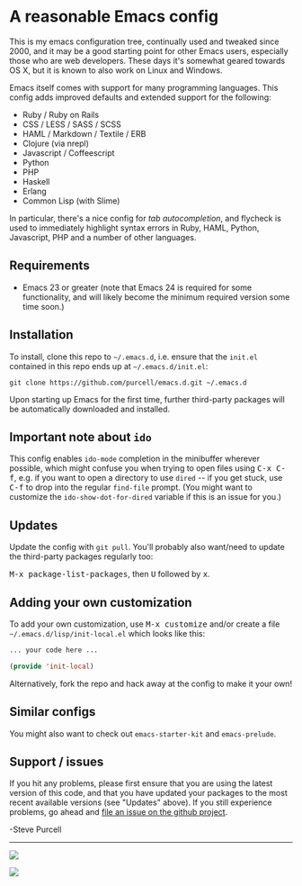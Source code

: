 # A reasonable Emacs configThis is my emacs configuration tree, continually used and tweakedsince 2000, and it may be a good starting point for other Emacsusers, especially those who are web developers. These days it'ssomewhat geared towards OS X, but it is known to also work on Linuxand Windows.Emacs itself comes with support for many programming languages. Thisconfig adds improved defaults and extended support for the following:* Ruby / Ruby on Rails* CSS / LESS / SASS / SCSS* HAML / Markdown / Textile / ERB* Clojure (via nrepl)* Javascript / Coffeescript* Python* PHP* Haskell* Erlang* Common Lisp (with Slime)In particular, there's a nice config for *tab autocompletion*, andflycheck is used to immediately highlight syntax errors in Ruby, HAML,Python, Javascript, PHP and a number of other languages.## Requirements* Emacs 23 or greater (note that Emacs 24 is required for some  functionality, and will likely become the minimum required version  some time soon.)## InstallationTo install, clone this repo to `~/.emacs.d`, i.e. ensure that the`init.el` contained in this repo ends up at `~/.emacs.d/init.el`:```git clone https://github.com/purcell/emacs.d.git ~/.emacs.d```Upon starting up Emacs for the first time, further third-partypackages will be automatically downloaded and installed.## Important note about `ido`This config enables `ido-mode` completion in the minibuffer whereverpossible, which might confuse you when trying to open files using<kbd>C-x C-f</kbd>, e.g. if you want to open a directory to use`dired` -- if you get stuck, use <kbd>C-f</kbd> to drop into theregular `find-file` prompt. (You might want to customize the`ido-show-dot-for-dired` variable if this is an issue for you.)## UpdatesUpdate the config with `git pull`. You'll probably also want/need to updatethe third-party packages regularly too:<kbd>M-x package-list-packages</kbd>, then <kbd>U</kbd> followed by <kbd>x</kbd>.## Adding your own customizationTo add your own customization, use <kbd>M-x customize</kbd> and/orcreate a file `~/.emacs.d/lisp/init-local.el` which looks like this:```el... your code here ...(provide 'init-local)```Alternatively, fork the repo and hack away at the config to make it your own!## Similar configsYou might also want to check out `emacs-starter-kit` and `emacs-prelude`.## Support / issuesIf you hit any problems, please first ensure that you are using the latest versionof this code, and that you have updated your packages to the most recent availableversions (see "Updates" above). If you still experience problems, go ahead and[file an issue on the github project](https://github.com/purcell/emacs.d).-Steve Purcell<hr>[![](http://api.coderwall.com/purcell/endorsecount.png)](http://coderwall.com/purcell)[![](http://www.linkedin.com/img/webpromo/btn_liprofile_blue_80x15.png)](http://uk.linkedin.com/in/stevepurcell)